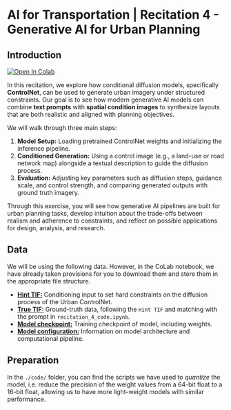 # AI for Transportation | Recitation 4 - Generative AI for Urban Planning 

## Introduction

<a target="_blank" href="https://colab.research.google.com/github/RicoFio/UAI-Transportation-2025/blob/main/recitations/recitation_4/recitation_4_code.ipynb">
  <img src="https://colab.research.google.com/assets/colab-badge.svg" alt="Open In Colab"/>
</a>

In this recitation, we explore how conditional diffusion models, specifically **ControlNet**, can be used to generate urban imagery under structured constraints. Our goal is to see how modern generative AI models can combine **text prompts** with **spatial condition images** to synthesize layouts that are both realistic and aligned with planning objectives.  

We will walk through three main steps:  

1. **Model Setup:** Loading pretrained ControlNet weights and initializing the inference pipeline.  
2. **Conditioned Generation:** Using a control image (e.g., a land-use or road network map) alongside a textual description to guide the diffusion process.  
3. **Evaluation:** Adjusting key parameters such as diffusion steps, guidance scale, and control strength, and comparing generated outputs with ground truth imagery.  

Through this exercise, you will see how generative AI pipelines are built for urban planning tasks, develop intuition about the trade-offs between realism and adherence to constraints, and reflect on possible applications for design, analysis, and research.  

## Data

We will be using the following data. However, in the CoLab notebook, we have already taken provisions for you to download them and store them in the appropriate file structure.

- [**Hint TIF:**](https://drive.google.com/open?id=1JYzXbUbhspfPB9B4IpSKjUXYSrH8Bq6Z&usp=drive_copy) Conditioning input to set hard constraints on the diffusion process of the Urban ControlNet.
- [**True TIF:**](https://drive.google.com/open?id=1xv3bfbdl9gtKDJ8XvS3m5zGi8Zn1-uAz&usp=drive_copy) Ground-truth data, following the `Hint TIF` and matching with the prompt in `recitation_4_code.ipynb`.
- [**Model checkpoint:**](https://drive.google.com/open?id=1hO409B3i3kOWAspsSIfof7FogSnk1RNX&usp=drive_copy) Training checkpoint of model, including weights.
- [**Model configuration:**](https://drive.google.com/open?id=1Fgb3Cofs6Mc9mNqXk1BW9Io5Iud2V8un&usp=drive_copy) Information on model architecture and computational pipeline.

## Preparation

In the `./code/` folder, you can find the scripts we have used to *quantize* the model, i.e. reduce the precision of the weight values from a 64-bit float to a 16-bit float, allowing us to have more light-weight models with similar performance.
